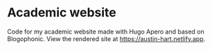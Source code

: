 # Academic website

Code for my academic website made with Hugo Apero and based on Blogophonic. View the rendered site at <https://austin-hart.netlify.app>.
